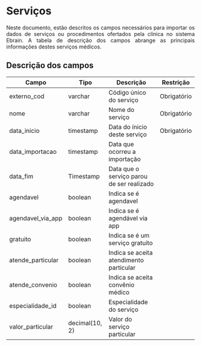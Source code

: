 # Serviços
<p align="justify"> 
Neste documento, estão descritos os campos necessários para importar os dados de serviços ou procedimentos ofertados pela clínica no sistema Ebrain. A tabela de descrição dos campos abrange as principais informações destes serviços médicos.
 </p>

 ## Descrição dos campos

| Campo                       | Tipo      | Descrição                                                                  | Restrição       |
|-----------------------------|-----------|----------------------------------------------------------------------------|-----------------|
| externo_cod                 | varchar     | Código único do serviço                       |     Obrigatório            |
| nome               | varchar | Nome do serviço                                      |   Obrigatório              |
| data_inicio          | timestamp     | Data do ínicio deste serviço                   |   Obrigatório              |
| data_importacao    | timestamp     | Data que ocorreu a importação     |                 |
| data_fim | Timestamp     |   Data que o serviço parou de ser realizado        |                 |
| agendavel            | boolean |   Indica se é agendavel      |                 |
| agendavel_via_app               | boolean | Indica se é agendável via app                 |                 |
| gratuito     | boolean   | Indica se é um serviço gratuito                                  |                 |
| atende_particular     | boolean   | Indica se aceita atendimento particular                                  |                 |
| atende_convenio     | boolean   | Indica se aceita convênio médico                                 |                 |
| especialidade_id     | boolean   | Especialidade do serviço                                 |                 |
| valor_particular     |  decimal(10, 2)   | Valor do serviço particular                           |                 |

